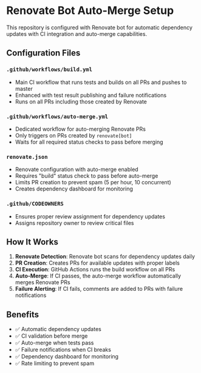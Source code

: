 # Renovate Bot Auto-Merge Setup

This repository is configured with Renovate bot for automatic dependency updates with CI integration and auto-merge capabilities.

## Configuration Files

### `.github/workflows/build.yml`
- Main CI workflow that runs tests and builds on all PRs and pushes to master
- Enhanced with test result publishing and failure notifications
- Runs on all PRs including those created by Renovate

### `.github/workflows/auto-merge.yml`
- Dedicated workflow for auto-merging Renovate PRs
- Only triggers on PRs created by `renovate[bot]`
- Waits for all required status checks to pass before merging

### `renovate.json`
- Renovate configuration with auto-merge enabled
- Requires "build" status check to pass before auto-merge
- Limits PR creation to prevent spam (5 per hour, 10 concurrent)
- Creates dependency dashboard for monitoring

### `.github/CODEOWNERS`
- Ensures proper review assignment for dependency updates
- Assigns repository owner to review critical files

## How It Works

1. **Renovate Detection**: Renovate bot scans for dependency updates daily
2. **PR Creation**: Creates PRs for available updates with proper labels
3. **CI Execution**: GitHub Actions runs the build workflow on all PRs
4. **Auto-Merge**: If CI passes, the auto-merge workflow automatically merges Renovate PRs
5. **Failure Alerting**: If CI fails, comments are added to PRs with failure notifications

## Benefits

- ✅ Automatic dependency updates
- ✅ CI validation before merge
- ✅ Auto-merge when tests pass
- ✅ Failure notifications when CI breaks
- ✅ Dependency dashboard for monitoring
- ✅ Rate limiting to prevent spam